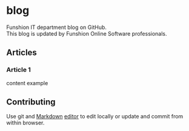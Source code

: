 blog
====

Funshion IT department blog on GitHub.  
This blog is updated by Funshion Online Software professionals.  

## Articles

### Article 1

content example

## Contributing

Use git and [Markdown](http://github.github.com/github-flavored-markdown/)
[editor](http://www.winterwell.com/software/markdown-editor.php)
to edit locally or update and commit from within browser. 
